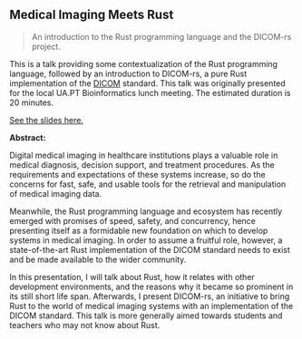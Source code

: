 ## Medical Imaging Meets Rust

> An introduction to the Rust programming language and the DICOM-rs project.

This is a talk providing some contextualization of the Rust programming language, followed by an introduction to DICOM-rs, a pure Rust implementation of the [DICOM](https://dicomstandard.org) standard. This talk was originally presented for the local UA.PT Bioinformatics lunch meeting. The estimated duration is 20 minutes.

[See the slides here.](https://enet4.github.io/mmir-meets-rust)

**Abstract:**

Digital medical imaging in healthcare institutions plays a valuable role in medical diagnosis, decision support, and treatment procedures. As the requirements and expectations of these systems increase, so do the concerns for fast, safe, and usable tools for the retrieval and manipulation of medical imaging data.

Meanwhile, the Rust programming language and ecosystem has recently emerged with promises of speed, safety, and concurrency, hence presenting itself as a formidable new foundation on which to develop systems in medical imaging. In order to assume a fruitful role, however, a state-of-the-art Rust implementation of the DICOM standard needs to exist and be made available to the wider community.

In this presentation, I will talk about Rust, how it relates with other development environments, and the reasons why it became so prominent in its still short life span. Afterwards, I present DICOM-rs, an initiative to bring Rust to the world of medical imaging systems with an implementation of the DICOM standard. This talk is more generally aimed towards students and teachers who may not know about Rust.

